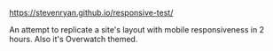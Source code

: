 https://stevenryan.github.io/responsive-test/

An attempt to replicate a site's layout with mobile responsiveness in 2 hours. Also it's Overwatch themed.
